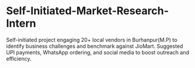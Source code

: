 # Self-Initiated-Market-Research-Intern
Self-initiated project engaging 20+ local vendors in Burhanpur(M.P) to identify business challenges and benchmark against JioMart. Suggested UPI payments, WhatsApp ordering, and social media to boost outreach and efficiency.
